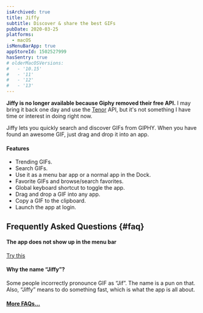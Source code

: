 ```yaml
---
isArchived: true
title: Jiffy
subtitle: Discover & share the best GIFs
pubDate: 2020-03-25
platforms:
  - macOS
isMenuBarApp: true
appStoreId: 1502527999
hasSentry: true
# olderMacOSVersions:
#   - '10.15'
#   - '11'
#   - '12'
#   - '13'
---
```


**Jiffy is no longer available because Giphy removed their free API.** I may bring it back one day and use the [Tenor](https://tenor.com) API, but it's not something I have time or interest in doing right now.

Jiffy lets you quickly search and discover GIFs from GIPHY. When you have found an awesome GIF, just drag and drop it into an app.

#### Features

- Trending GIFs.
- Search GIFs.
- Use it as a menu bar app or a normal app in the Dock.
- Favorite GIFs and browse/search favorites.
- Global keyboard shortcut to toggle the app.
- Drag and drop a GIF into any app.
- Copy a GIF to the clipboard.
- Launch the app at login.

<!-- ## Tips

<table>
	<tr>
		<td>
			Click a GIF for a larger preview. Click the preview or press <kbd>esc</kbd> to close it.
		</td>
	</tr>
	<tr>
		<td>
			Right-click a GIF to save it or share it to a system share service.
		</td>
	</tr>
</table>

### Keyboard Shortcuts

<table>
	<tr>
		<td>
			<kbd>command</kbd> <kbd>f</kbd>
		</td>
		<td>Focus the search field</td>
	</tr>
	<tr>
		<td>
			<kbd>shift</kbd> <kbd>command</kbd> <kbd>f</kbd>
		</td>
		<td>Toggle the favorites view</td>
	</tr>
	<tr>
		<td>
			<kbd>command</kbd> <kbd>◀</kbd>
			<br>
			<kbd>command</kbd> <kbd>▶</kbd>
		</td>
		<td>Previous/next page of GIFs</td>
	</tr>
	<tr>
		<td>
			<kbd>esc</kbd>
		</td>
		<td>Close the popover</td>
	</tr>
</table> -->

## Frequently Asked Questions {#faq}

<!-- #### I have a feature request, bug report, or some feedback

Click the feedback button in the app or [send it here.](https://sindresorhus.com/feedback?product=Jiffy&referrer=Website-FAQ) -->

#### The app does not show up in the menu bar

[Try this](/apps/faq#app-not-showing-in-menu-bar)

#### Why the name “Jiffy”?

Some people incorrectly pronounce GIF as “Jif”. The name is a pun on that. Also, “Jiffy” means to do something fast, which is what the app is all about.

<!-- #### Why is this free without ads?

I just enjoy making apps. Consider leaving a nice review on the App Store. -->

#### [More FAQs…](/apps/faq)

<!--

## Older Versions

- [2.5.0](https://github.com/sindresorhus/meta/files/13931098/Jiffy.2.5.0.-.macOS.13.zip) for macOS 13+
- [2.4.2](https://github.com/sindresorhus/meta/files/10773759/Jiffy.2.4.2.-.macOS.12.zip) for macOS 12+
- [2.1.1](https://github.com/sindresorhus/meta/files/7511993/Jiffy.2.1.1.-.macOS.11.zip) for macOS 11+
- [1.3.3](https://github.com/sindresorhus/meta/files/6626336/Jiffy.1.3.3.-.macOS.10.15.zip) for macOS 10.15+

## Non-App Store Version

A special version for users that cannot access the App Store. It won't receive automatic updates. I will update it here once a year.

[Download](https://www.dropbox.com/scl/fi/26sudsm3koidwsztn5zl9/Jiffy-2.6.0-1705228001.zip?rlkey=f4psqpqvsnecfenlr55paybke&raw=1) *(2.6.0)*

*Requires macOS 14 or later*
-->
